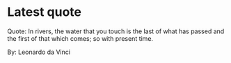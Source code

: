 # Latest quote 

Quote: In rivers, the water that you touch is the last of what has passed and the first of that which comes; so with present time. 

By: Leonardo da Vinci
